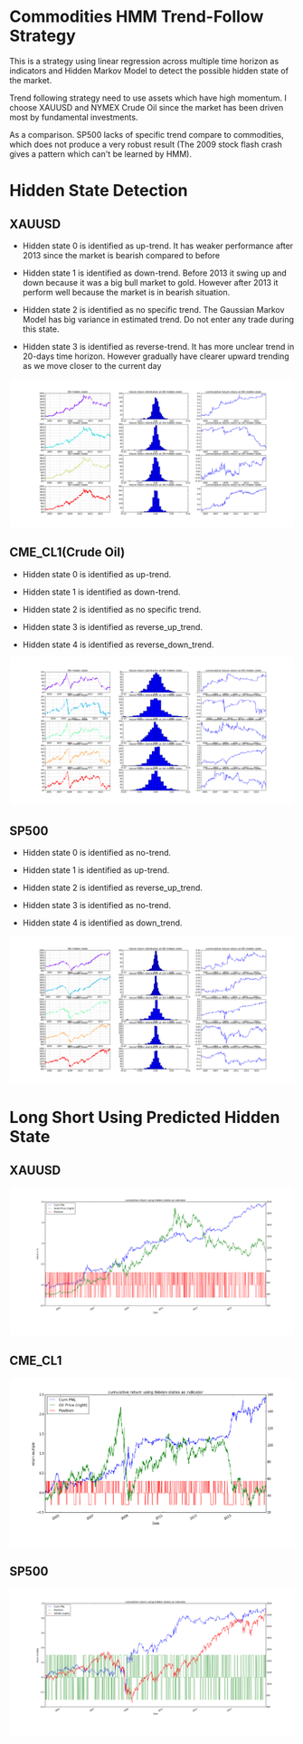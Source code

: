 # Commodities HMM Trend-Follow Strategy

This is a strategy using linear regression across multiple time horizon as
indicators and Hidden Markov Model to detect the possible hidden state of the market.

Trend following strategy need to use assets which have high momentum. I choose
XAUUSD and NYMEX Crude Oil since the market has been driven most by fundamental investments.

As a comparison. SP500 lacks of specific trend compare to commodities, which does not produce a very robust result
(The 2009 stock flash crash gives a pattern which can't be learned by HMM).

# Hidden State Detection
## XAUUSD

  * Hidden state 0 is identified as up-trend. It has weaker performance after 2013 since the market is bearish compared to before   

  * Hidden state 1 is identified as down-trend. Before 2013 it swing up and down because it was a big bull market to gold. However
  after 2013 it perform well because the market is in bearish situation.

  * Hidden state 2 is identified as no specific trend. The Gaussian Markov Model has big variance in estimated trend. Do not enter any
  trade during this state.

  * Hidden state 3 is identified as reverse-trend. It has more unclear trend in 20-days time horizon. However gradually have
  clearer upward trending as we move closer to the current day

![hidden states](decomp_GOLD.png)

## CME_CL1(Crude Oil)

* Hidden state 0 is identified as up-trend.   

* Hidden state 1 is identified as down-trend.

* Hidden state 2 is identified as no specific trend.

* Hidden state 3 is identified as reverse_up_trend.

* Hidden state 4 is identified as reverse_down_trend.

![hidden states](decomp_OIL.png)

## SP500

* Hidden state 0 is identified as no-trend.   

* Hidden state 1 is identified as up-trend.

* Hidden state 2 is identified as reverse_up_trend.

* Hidden state 3 is identified as no-trend.

* Hidden state 4 is identified as down_trend.

![hidden states](decomp_SP500.png)

# Long Short Using Predicted Hidden State

## XAUUSD
![PNL](PNL_GOLD.png)

## CME_CL1
![PNL](PNL_OIL.png)

## SP500
![PNL](PNL_SP500.png)
